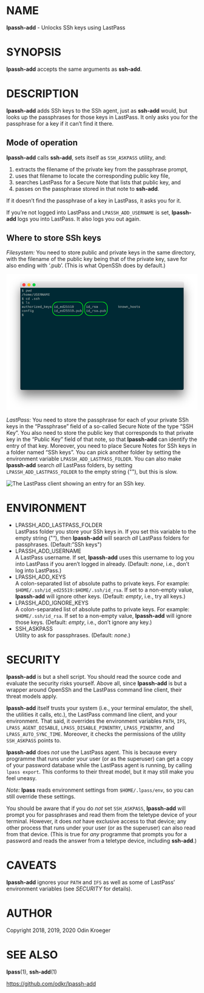 # NAME

**lpassh-add** - Unlocks SSh keys using LastPass

# SYNOPSIS

**lpassh-add** accepts the same arguments as **ssh-add**.

# DESCRIPTION

**lpassh-add** adds SSh keys to the SSh agent, just as **ssh-add**
would, but looks up the passphrases for those keys in LastPass. It only
asks you for the passphrase for a key if it can’t find it there.

## Mode of operation

**lpassh-add** calls **ssh-add**, sets itself as `SSH_ASKPASS` utility,
and:

1.  extracts the filename of the private key from the passphrase prompt,
2.  uses that filename to locate the corresponding public key file,
3.  searches LastPass for a Secure Note that lists that public key, and
4.  passes on the passphrase stored in that note to **ssh-add**.

If it doesn’t find the passphrase of a key in LastPass, it asks you for
it.

If you’re not logged into LastPass and `LPASSH_ADD_USERNAME` is set,
**lpassh-add** logs you into LastPass. It also logs you out again.

## Where to store SSh keys

*Filesystem:* You need to store public and private keys in the same
directory, with the filename of the public key being that of the private
key, save for also ending with ‘.pub’. (This is what OpenSSh does by
default.)

![A terminal client showing files.](illustration-keys.png)

*LastPass:* You need to store the passphrase for each of your private
SSh keys in the “Passphrase” field of a so-called Secure Note of the
type “SSH Key”. You also need to store the public key that corresponds
to that private key in the “Public Key” field of that note, so that
**lpassh-add** can identify the entry of that key. Moreover, you need to
place Secure Notes for SSh keys in a folder named “SSh keys”. You can
pick another folder by setting the environment variable
`LPASSH_ADD_LASTPASS_FOLDER`. You can also make **lpassh-add** search
*all* LastPass folders, by setting `LPASSH_ADD_LASTPASS_FOLDER` to the
empty string (""), but this is slow.

![The LastPass client showing an entry for an SSh
key.](illustration-lpass.png)

# ENVIRONMENT

  - LPASSH\_ADD\_LASTPASS\_FOLDER  
    LastPass folder you store your SSh keys in. If you set this variable
    to the empty string ("“), then **lpassh-add** will search *all*
    LastPass folders for passphrases. (Default:”SSh keys")
  - LPASSH\_ADD\_USERNAME  
    A LastPass username. If set, **lpassh-add** uses this username to
    log you into LastPass if you aren’t logged in already. (Default:
    *none*, i.e., don’t log into LastPass.)
  - LPASSH\_ADD\_KEYS  
    A colon-separated list of absolute paths to private keys. For
    example: `$HOME/.ssh/id_ed25519:$HOME/.ssh/id_rsa`. If set to a
    non-empty value, **lpassh-add** will ignore other keys. (Default:
    *empty*, i.e., try all keys.)
  - LPASSH\_ADD\_IGNORE\_KEYS  
    A colon-separated list of absolute paths to private keys. For
    example: `$HOME/.ssh/id_rsa`. If set to a non-empty value,
    **lpassh-add** will ignore those keys. (Default: *empty*, i.e.,
    don’t ignore any key.)
  - SSH\_ASKPASS  
    Utility to ask for passphrases. (Default: *none*.)

# SECURITY

**lpassh-add** is but a shell script. You should read the source code
and evaluate the security risks yourself. Above all, since
**lpassh-add** is but a wrapper around OpenSSh and the LastPass command
line client, their threat models apply.

**lpassh-add** itself trusts your system (i.e., your terminal emulator,
the shell, the utilities it calls, etc.), the LastPass command line
client, and your environment. That said, it overrides the environment
variables `PATH`, `IFS`, `LPASS_AGENT_DISABLE`,
`LPASS_DISABLE_PINENTRY`, `LPASS_PINENTRY`, and `LPASS_AUTO_SYNC_TIME`.
Moreover, it checks the permissions of the utility `SSH_ASKPASS` points
to.

**lpassh-add** does *not* use the LastPass agent. This is because every
programme that runs under your user (or as the superuser) can get a copy
of your password database while the LastPass agent is running, by
calling `lpass export`. This conforms to their threat model, but it may
still make you feel uneasy.

*Note:* **lpass** reads environment settings from `$HOME/.lpass/env`, so
you can still override these settings.

You should be aware that if you do *not* set `SSH_ASKPASS`,
**lpassh-add** will prompt you for passphrases and read them from the
teletype device of your terminal. However, it does *not* have exclusive
access to that device; any other process that runs under your user (or
as the superuser) can also read from that device. (This is true for
*any* programme that prompts you for a password and reads the answer
from a teletype device, including **ssh-add**.)

# CAVEATS

**lpassh-add** ignores your `PATH` and `IFS` as well as some of
LastPass’ environment variables (see *SECURITY* for details).

# AUTHOR

Copyright 2018, 2019, 2020 Odin Kroeger

# SEE ALSO

**lpass**(1), **ssh-add**(1)

<https://github.com/odkr/lpassh-add>
